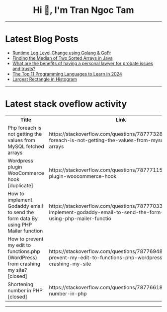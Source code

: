 <h1 align="center">Hi 👋, I'm Tran Ngoc Tam</h1>

---

# Latest Blog Posts 
<!-- BLOG-POST-LIST:START -->
- [Runtime Log Level Change using Golang &amp; GoFr](https://dev.to/aryanmehrotra/remote-runtime-log-level-change-using-golang-gofr-54d8)
- [Finding the Median of Two Sorted Arrays in Java](https://dev.to/codeswithpankaj/finding-the-median-of-two-sorted-arrays-in-java-j8h)
- [What are the benefits of having a personal lawyer for probate issues and trusts?](https://dev.to/lawyer_sonia_b1ca6e0dce15/what-are-the-benefits-of-having-a-personal-lawyer-for-probate-issues-and-trusts-3ljc)
- [The Top 11 Programming Languages to Learn in 2024](https://dev.to/e-tech/the-top-11-programming-languages-to-learn-in-2024-j34)
- [Largest Rectangle in Histogram](https://dev.to/codeswithpankaj/largest-rectangle-in-histogram-5din)
<!-- BLOG-POST-LIST:END -->

---

# Latest stack oveflow activity
<table>
  <tr><th>Title</th><th>Link</th></tr>
  <!-- STACKOVERFLOW:START --><tr><td>Php foreach is not getting the values from MySQL fetched arrays</td><td>https://stackoverflow.com/questions/78777328/php-foreach-is-not-getting-the-values-from-mysql-fetched-arrays</td></tr><tr><td>Wordpress plugin WooCommerce hook [duplicate]</td><td>https://stackoverflow.com/questions/78777115/wordpress-plugin-woocommerce-hook</td></tr><tr><td>How to implement Godaddy email to send the form data By using PHP Mailer function</td><td>https://stackoverflow.com/questions/78777033/how-to-implement-godaddy-email-to-send-the-form-data-by-using-php-mailer-functio</td></tr><tr><td>How to prevent my edit to functions.php &lpar;WordPress&rpar; from crashing my site? [closed]</td><td>https://stackoverflow.com/questions/78776948/how-to-prevent-my-edit-to-functions-php-wordpress-from-crashing-my-site</td></tr><tr><td>Shortening number in PHP [closed]</td><td>https://stackoverflow.com/questions/78776618/shortening-number-in-php</td></tr><!-- STACKOVERFLOW:END -->
</table>

---


